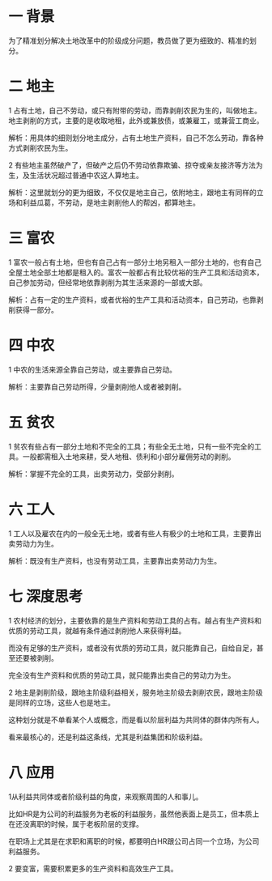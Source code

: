 # 一 背景

为了精准划分解决土地改革中的阶级成分问题，教员做了更为细致的、精准的划分。

# 二 地主

1 占有土地，自己不劳动，或只有附带的劳动，而靠剥削农民为生的，叫做地主。地主剥削的方式，主要的是收取地租，此外或兼放债，或兼雇工，或兼营工商业。

解析：用具体的细则划分地主成分，占有土地生产资料，自己不怎么劳动，靠各种方式剥削农民为生。

2 有些地主虽然破产了，但破产之后仍不劳动依靠欺骗、掠夺或亲友接济等方法为生，及生活状况超过普通中农这人算地主。

解析：这里就划分的更为细致，不仅仅是地主自己，依附地主，跟地主有同样的立场和利益瓜葛，不劳动，是地主剥削他人的帮凶，都算地主。

# 三 富农

1 富农一般占有土地，但也有自己占有一部分土地另租入一部分土地的，也有自己全屋土地全部土地都是租入的。富农一般都占有比较优裕的生产工具和活动资本，自己参加劳动，但经常地依靠剥削为其生活来源的一部或大部。

解析：占有一定的生产资料，或者优裕的生产工具和活动资本，自己劳动，也靠剥削获得一部分。

# 四 中农

1 中农的生活来源全靠自己劳动，或主要靠自己劳动。

解析：主要靠自己劳动所得，少量剥削他人或者被剥削。

# 五 贫农

1 贫农有些占有一部分土地和不完全的工具；有些全无土地，只有一些不完全的工具。一般都需租入土地来耕，受人地租、债利和小部分雇佣劳动的剥削。

解析：掌握不完全的工具，出卖劳动力，受部分剥削。

# 六 工人

1 工人以及雇农在内的一般全无土地，或者有些人有极少的土地和工具，主要靠出卖劳动力为生。

解析：既没有生产资料，也没有劳动工具，主要靠出卖劳动力为生。

# 七  深度思考

1 农村经济的划分，主要依靠的是生产资料和劳动工具的占有。越占有生产资料和优质的劳动工具，就越有条件通过剥削他人来获得利益。

而没有足够的生产资料，或者没有优质的劳动工具，就只能靠自己，自给自足，甚至还要被剥削。

完全没有生产资料和优质的劳动工具，就只能靠出卖自己的劳动力为生。



2 地主是剥削阶级，跟地主阶级利益相关，服务地主阶级去剥削农民，跟地主阶级是同样的立场，这些人也是地主。

这种划分就是不单看某个人或概念，而是看以阶层利益为共同体的群体内所有人。

看来最核心的，还是利益这条线，尤其是利益集团和阶级利益。

# 八 应用

1从利益共同体或者阶级利益的角度，来观察周围的人和事儿。

比如HR是为公司的利益服务为老板的利益服务，虽然他表面上是员工，但本质上在还没离职的时候，属于老板阶层的支撑。

在职场上尤其是在求职和离职的时候，都要明白HR跟公司占同一个立场，为公司利益服务。



2 要变富，需要积累更多的生产资料和高效生产工具。